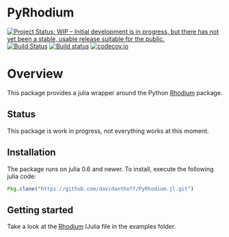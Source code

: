 # PyRhodium

[![Project Status: WIP – Initial development is in progress, but there has not yet been a stable, usable release suitable for the public.](http://www.repostatus.org/badges/latest/wip.svg)](http://www.repostatus.org/#wip)
[![Build Status](https://travis-ci.org/davidanthoff/PyRhodium.jl.svg?branch=master)](https://travis-ci.org/davidanthoff/PyRhodium.jl)
[![Build status](https://ci.appveyor.com/api/projects/status/66p3j6jaxaft2vg3/branch/master?svg=true)](https://ci.appveyor.com/project/davidanthoff/pyrhodium-jl/branch/master)
[![codecov.io](http://codecov.io/github/davidanthoff/PyRhodium.jl/coverage.svg?branch=master)](http://codecov.io/github/davidanthoff/PyRhodium.jl?branch=master)

# Overview

This package provides a julia wrapper around the Python
[Rhodium](https://github.com/Project-Platypus/Rhodium) package.

## Status

This package is work in progress, not everything works at this moment.

## Installation

The package runs on julia 0.6 and newer. To install, execute the following
julia code:
````julia
Pkg.clone("https://github.com/davidanthoff/PyRhodium.jl.git")
````

## Getting started

Take a look at the [Rhodium](https://github.com/davidanthoff/PyRhodium.jl/blob/master/examples/Rhodium.ipynb)
IJulia file in the examples folder.
